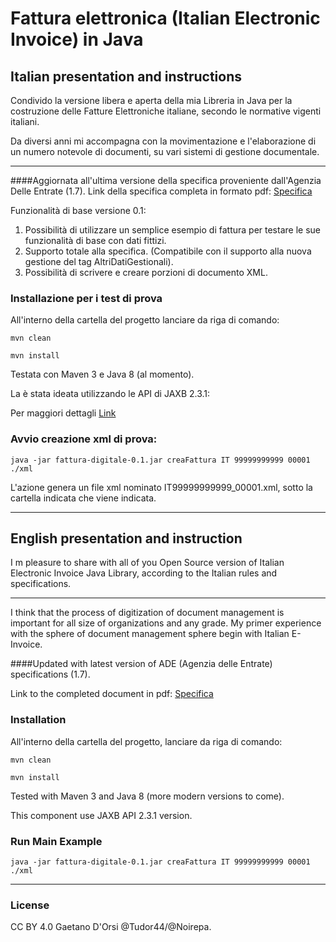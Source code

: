 # Fattura elettronica (Italian Electronic Invoice) in Java

## Italian presentation and instructions

Condivido la versione libera e aperta della mia Libreria in Java per la costruzione delle Fatture Elettroniche italiane, 
secondo le normative vigenti italiani.


Da diversi anni mi accompagna con la movimentazione e l'elaborazione di un numero notevole di documenti, su vari sistemi di gestione
documentale.

------

####Aggiornata all'ultima versione della specifica proveniente dall'Agenzia Delle Entrate (1.7).
Link della specifica completa in formato pdf: [Specifica](https://www.agenziaentrate.gov.it/portale/documents/20143/4056792/Allegato+A+-+Specifiche+tecniche+vers+1.7_30122021.pdf/80bc484b-57d8-1803-f1ab-948bf95912b9)

Funzionalità di base versione 0.1:
1) Possibilità di utilizzare un semplice esempio di fattura per testare le sue funzionalità di base con dati fittizi.
2) Supporto totale alla specifica. (Compatibile con il supporto alla nuova gestione del tag AltriDatiGestionali).
3) Possibilità di scrivere e creare porzioni di documento XML.


### Installazione per i test di prova
All'interno della cartella del progetto lanciare da riga di comando: 
```
mvn clean
```

```
mvn install
```

Testata con Maven 3 e Java 8 (al momento).

La è stata ideata utilizzando le API di JAXB 2.3.1: 

Per maggiori dettagli [Link](https://en.wikipedia.org/wiki/Jakarta_XML_Binding) 

### Avvio creazione xml di prova:
```
java -jar fattura-digitale-0.1.jar creaFattura IT 99999999999 00001 ./xml
```

L'azione genera un file xml nominato IT99999999999_00001.xml, sotto la cartella indicata che viene indicata.

--------

## English presentation and instruction

I m pleasure to share with all of you Open Source version of Italian Electronic Invoice Java Library, according to the Italian rules and specifications.

--------
I think that the process of digitization of document management is important for all size of organizations and any grade.
My primer experience with the sphere of document management sphere begin with Italian E-Invoice.


####Updated with latest version of ADE (Agenzia delle Entrate) specifications (1.7).

Link to the completed document in pdf: [Specifica](https://www.agenziaentrate.gov.it/portale/documents/20143/4056792/Allegato+A+-+Specifiche+tecniche+vers+1.7_30122021.pdf/80bc484b-57d8-1803-f1ab-948bf95912b9)



### Installation
All'interno della cartella del progetto, lanciare da riga di comando:
```
mvn clean
```

```
mvn install
```

Tested with Maven 3 and Java 8 (more modern versions to come).

This component use JAXB API 2.3.1 version.

### Run Main Example 
```
java -jar fattura-digitale-0.1.jar creaFattura IT 99999999999 00001 ./xml
```

--------

### License
CC BY 4.0 
Gaetano D'Orsi 
@Tudor44/@Noirepa. 